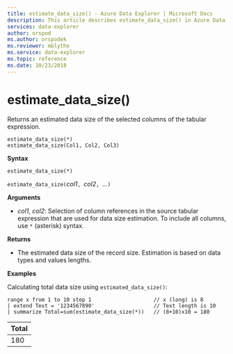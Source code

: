 ```yaml
---
title: estimate_data_size() - Azure Data Explorer | Microsoft Docs
description: This article describes estimate_data_size() in Azure Data Explorer.
services: data-explorer
author: orspod
ms.author: orspodek
ms.reviewer: mblythe
ms.service: data-explorer
ms.topic: reference
ms.date: 10/23/2018
---
```

# estimate_data_size()

Returns an estimated data size of the selected columns of the tabular expression.

```kusto
estimate_data_size(*)
estimate_data_size(Col1, Col2, Col3)
```

**Syntax**

`estimate_data_size(*)`

`estimate_data_size(`*col1*`, `*col2*`, `...`)`

**Arguments**

* *col1*, *col2*: Selection of column references in the source tabular expression that are used for data size estimation. To include all columns, use `*` (asterisk) syntax.

**Returns**

* The estimated data size of the record size. Estimation is based on data types and values lengths.

**Examples**

Calculating total data size using `estimated_data_size()`:

```kusto
range x from 1 to 10 step 1                    // x (long) is 8 
| extend Text = '1234567890'                   // Text length is 10  
| summarize Total=sum(estimate_data_size(*))   // (8+10)x10 = 180
```

|Total|
|---|
|180|